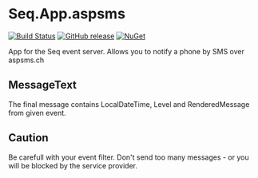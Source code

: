# Seq.App.aspsms
[![Build Status](https://travis-ci.org/Hinni/Seq.App.aspsms.svg?branch=master)](https://travis-ci.org/Hinni/Seq.App.aspsms)
[![GitHub release](https://img.shields.io/github/release/Hinni/Seq.App.aspsms.svg)](https://github.com/Hinni/Seq.App.aspsms/releases)
[![NuGet](https://img.shields.io/nuget/v/Seq.App.aspsms.svg)](https://www.nuget.org/packages/Seq.App.aspsms/)

App for the Seq event server.
Allows you to notify a phone by SMS over aspsms.ch

## MessageText
The final message contains LocalDateTime, Level and RenderedMessage from given event.

## Caution
Be carefull with your event filter. Don't send too many messages - or you will be blocked by the service provider.
